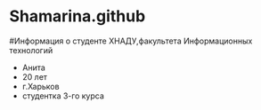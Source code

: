 # Shamarina.github
#Информация о студенте ХНАДУ,факультета Информационных технологий

- Анита
- 20 лет
- г.Харьков
- студентка 3-го курса
